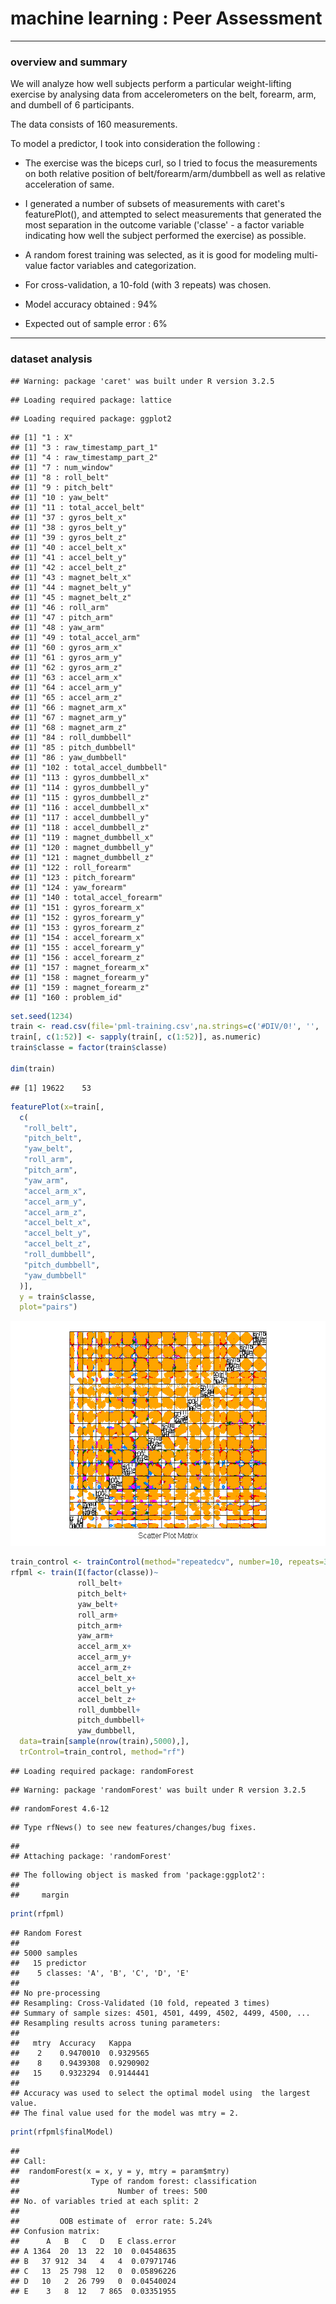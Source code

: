 # machine learning : Peer Assessment

***

### overview and summary

We will analyze how well subjects perform a particular weight-lifting exercise by analysing data from accelerometers on the belt, forearm, arm, and dumbell of 6 participants.

The data consists of 160 measurements.

To model a predictor, I took into consideration the following :

- The exercise was the biceps curl, so I tried to focus the measurements on both relative position of belt/forearm/arm/dumbbell as well as relative acceleration of same.

- I generated a number of subsets of measurements with caret's featurePlot(), and attempted to select measurements that generated the most separation in the outcome variable ('classe' - a factor variable indicating how well the subject performed the exercise) as possible.

- A random forest training was selected, as it is good for modeling multi-value factor variables and categorization.

- For cross-validation, a 10-fold (with 3 repeats) was chosen.

- Model accuracy obtained : 94%

- Expected out of sample error : 6%


***

### dataset analysis


```
## Warning: package 'caret' was built under R version 3.2.5
```

```
## Loading required package: lattice
```

```
## Loading required package: ggplot2
```

```
## [1] "1 : X"
## [1] "3 : raw_timestamp_part_1"
## [1] "4 : raw_timestamp_part_2"
## [1] "7 : num_window"
## [1] "8 : roll_belt"
## [1] "9 : pitch_belt"
## [1] "10 : yaw_belt"
## [1] "11 : total_accel_belt"
## [1] "37 : gyros_belt_x"
## [1] "38 : gyros_belt_y"
## [1] "39 : gyros_belt_z"
## [1] "40 : accel_belt_x"
## [1] "41 : accel_belt_y"
## [1] "42 : accel_belt_z"
## [1] "43 : magnet_belt_x"
## [1] "44 : magnet_belt_y"
## [1] "45 : magnet_belt_z"
## [1] "46 : roll_arm"
## [1] "47 : pitch_arm"
## [1] "48 : yaw_arm"
## [1] "49 : total_accel_arm"
## [1] "60 : gyros_arm_x"
## [1] "61 : gyros_arm_y"
## [1] "62 : gyros_arm_z"
## [1] "63 : accel_arm_x"
## [1] "64 : accel_arm_y"
## [1] "65 : accel_arm_z"
## [1] "66 : magnet_arm_x"
## [1] "67 : magnet_arm_y"
## [1] "68 : magnet_arm_z"
## [1] "84 : roll_dumbbell"
## [1] "85 : pitch_dumbbell"
## [1] "86 : yaw_dumbbell"
## [1] "102 : total_accel_dumbbell"
## [1] "113 : gyros_dumbbell_x"
## [1] "114 : gyros_dumbbell_y"
## [1] "115 : gyros_dumbbell_z"
## [1] "116 : accel_dumbbell_x"
## [1] "117 : accel_dumbbell_y"
## [1] "118 : accel_dumbbell_z"
## [1] "119 : magnet_dumbbell_x"
## [1] "120 : magnet_dumbbell_y"
## [1] "121 : magnet_dumbbell_z"
## [1] "122 : roll_forearm"
## [1] "123 : pitch_forearm"
## [1] "124 : yaw_forearm"
## [1] "140 : total_accel_forearm"
## [1] "151 : gyros_forearm_x"
## [1] "152 : gyros_forearm_y"
## [1] "153 : gyros_forearm_z"
## [1] "154 : accel_forearm_x"
## [1] "155 : accel_forearm_y"
## [1] "156 : accel_forearm_z"
## [1] "157 : magnet_forearm_x"
## [1] "158 : magnet_forearm_y"
## [1] "159 : magnet_forearm_z"
## [1] "160 : problem_id"
```


```r
set.seed(1234)
train <- read.csv(file='pml-training.csv',na.strings=c('#DIV/0!', '', 'NA'),stringsAsFactors=FALSE,colClasses = myColClasses )
train[, c(1:52)] <- sapply(train[, c(1:52)], as.numeric)
train$classe = factor(train$classe)

dim(train)
```

```
## [1] 19622    53
```

```r
featurePlot(x=train[,
  c(
   "roll_belt",
   "pitch_belt",
   "yaw_belt",
   "roll_arm",
   "pitch_arm",
   "yaw_arm",
   "accel_arm_x",
   "accel_arm_y",
   "accel_arm_z",
   "accel_belt_x",
   "accel_belt_y",
   "accel_belt_z",
   "roll_dumbbell",
   "pitch_dumbbell",
   "yaw_dumbbell"
  )],
  y = train$classe,
  plot="pairs")
```

![](PA_ML_files/figure-html/unnamed-chunk-2-1.png)<!-- -->

```r
train_control <- trainControl(method="repeatedcv", number=10, repeats=3)
rfpml <- train(I(factor(classe))~
               roll_belt+
               pitch_belt+
               yaw_belt+
               roll_arm+
               pitch_arm+
               yaw_arm+
               accel_arm_x+
               accel_arm_y+
               accel_arm_z+
               accel_belt_x+
               accel_belt_y+
               accel_belt_z+
               roll_dumbbell+
               pitch_dumbbell+
               yaw_dumbbell,
  data=train[sample(nrow(train),5000),],     
  trControl=train_control, method="rf")
```

```
## Loading required package: randomForest
```

```
## Warning: package 'randomForest' was built under R version 3.2.5
```

```
## randomForest 4.6-12
```

```
## Type rfNews() to see new features/changes/bug fixes.
```

```
## 
## Attaching package: 'randomForest'
```

```
## The following object is masked from 'package:ggplot2':
## 
##     margin
```

```r
print(rfpml)
```

```
## Random Forest 
## 
## 5000 samples
##   15 predictor
##    5 classes: 'A', 'B', 'C', 'D', 'E' 
## 
## No pre-processing
## Resampling: Cross-Validated (10 fold, repeated 3 times) 
## Summary of sample sizes: 4501, 4501, 4499, 4502, 4499, 4500, ... 
## Resampling results across tuning parameters:
## 
##   mtry  Accuracy   Kappa    
##    2    0.9470010  0.9329565
##    8    0.9439308  0.9290902
##   15    0.9323294  0.9144441
## 
## Accuracy was used to select the optimal model using  the largest value.
## The final value used for the model was mtry = 2.
```

```r
print(rfpml$finalModel)
```

```
## 
## Call:
##  randomForest(x = x, y = y, mtry = param$mtry) 
##                Type of random forest: classification
##                      Number of trees: 500
## No. of variables tried at each split: 2
## 
##         OOB estimate of  error rate: 5.24%
## Confusion matrix:
##      A   B   C   D   E class.error
## A 1364  20  13  22  10  0.04548635
## B   37 912  34   4   4  0.07971746
## C   13  25 798  12   0  0.05896226
## D   10   2  26 799   0  0.04540024
## E    3   8  12   7 865  0.03351955
```




